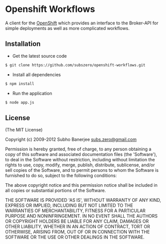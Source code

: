 # Openshift Workflows
A client for the [OpenShift](http://www.github.com/openshift) which provides an interface
to the Broker-API for simple deployments as well as more complicated workflows.


## Installation
* Get the latest source code

```bash
$ git clone https://github.com/subszero/openshift-workflows.git
```

* Install all dependencies

```bash
$ npm install
```

* Run the application

```bash
$ node app.js
```


## License
(The MIT License)

Copyright (c) 2009-2012 Subho Banerjee <subs.zero@gmail.com>

Permission is hereby granted, free of charge, to any person obtaining
a copy of this software and associated documentation files (the
'Software'), to deal in the Software without restriction, including
without limitation the rights to use, copy, modify, merge, publish,
distribute, sublicense, and/or sell copies of the Software, and to
permit persons to whom the Software is furnished to do so, subject to
the following conditions:

The above copyright notice and this permission notice shall be
included in all copies or substantial portions of the Software.

THE SOFTWARE IS PROVIDED 'AS IS', WITHOUT WARRANTY OF ANY KIND,
EXPRESS OR IMPLIED, INCLUDING BUT NOT LIMITED TO THE WARRANTIES OF
MERCHANTABILITY, FITNESS FOR A PARTICULAR PURPOSE AND NONINFRINGEMENT.
IN NO EVENT SHALL THE AUTHORS OR COPYRIGHT HOLDERS BE LIABLE FOR ANY
CLAIM, DAMAGES OR OTHER LIABILITY, WHETHER IN AN ACTION OF CONTRACT,
TORT OR OTHERWISE, ARISING FROM, OUT OF OR IN CONNECTION WITH THE
SOFTWARE OR THE USE OR OTHER DEALINGS IN THE SOFTWARE.
